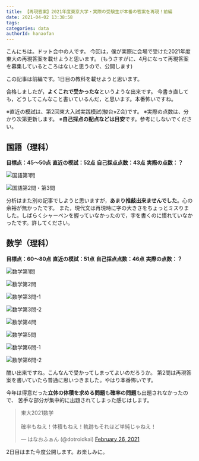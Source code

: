 ```yaml
---
title: 【再現答案】2021年度東京大学・実際の受験生が本番の答案を再現！前編
date: 2021-04-02 13:38:58
tags:
categories: data
authorId: hanaofan
---
```


こんにちは。ドット会中の人です。
今回は，僕が実際に会場で受けた2021年度東大の再現答案を載せようと思います。
(もうさすがに、4月になって再現答案を募集しているところはないと思うので、公開します)

この記事は前編です。1日目の教科を載せようと思います。

合格しましたが，**よくこれで受かったな**というような出来です。
今書き直しても，どうしてこんなこと書いているんだ，と思います。本番怖いですね。

※直近の模試は、第2回東大入試実践模試(駿台×Z会)です。
※実際の点数は、分かり次第更新します。
※**自己採点の配点などは目安**です。参考にしないでください。

## 国語（理科）

**目標点：45～50点**
**直近の模試：52点**
**自己採点点数：43点**
**実際の点数：？**

![国語第1問](https://lh3.googleusercontent.com/pw/ACtC-3fVLfRQEXi3VdnP_L0wqKe-ckGG1BHDt8AB9OVdSqhuUMkfJCdcbaKbK8aVJ2bfhUNT-QksNlTGieb3yJ5eed2UACyViGuG_zhEco6zodT_8CO5E6OPCwMnDNwJaeKs39-hecjLrdfPvBjgHMFszTXdLQ=w1327-h966-no?authuser=0)

![国語第2問・第3問](https://lh3.googleusercontent.com/pw/ACtC-3erBRIDbIspf561uPPD_1hbDr_wdwYHnAnuQAUxRcf9rFaT_4V_18cvl9pGCJ5dg3WC8BquG6R88WSOUT9x9D4v4PisqN3u_eSvg_f7C98Vq5NzB2i78wVku6mnhszRHQ_26DVNBU8CYYNaWr7rJeTOgA=w1365-h966-no?authuser=0)

分析はまた別の記事でしようと思いますが，**あまり推敲出来ませんでした**。心の余裕が無かったです。
また，現代文は再現時に字の大きさをちょっとミスりました。しばらくシャーペンを握っていなかったので，字を書くのに慣れていなかったです。許してください。

## 数学（理科）

**目標点：60～80点**
**直近の模試：51点**
**自己採点点数：46点**
**実際の点数：？**

![数学第1問](https://lh3.googleusercontent.com/pw/ACtC-3c8X_3XH3p8FEsx_SVxsXolIL33KljzFMh0JIM2FWrcXFYNuWCbRY5AUIfqvCsSQuWpjccDOfYV-GY5jzA-33JFTmq3q-fNAaopra8kCuNlI4HiA66T_9rQZ_UvqAxNRSDa8M8hU4cW1VAOCmJ6rIrOPg=w693-h966-no?authuser=0)

![数学第2問](https://lh3.googleusercontent.com/pw/ACtC-3exLf7Ud2_njq2kpqVRtqnhduHg5qd4nJTzXlWzrx0WuKEbh6iQbOczi-KU2G8kIj2ZnJbY4kUmbNUa7J84zhtimG1-2ubbEb79aIF09WTR2ndDesyGWZKl9cfeuPnD9HMvxRPWJ6ZPoVbb7THziilVtg=w688-h966-no?authuser=0)

![数学第3問-1](https://lh3.googleusercontent.com/pw/ACtC-3dNAX5527r_Dq-2m47VitmnPcKOY0IXGLwnCW5NAb0eCWTL9_vSYJa2YRTz-dBLDAb9Cx87PcbbYnJkvXZ2ZGMYNcisdSHAgQwNOBb5Gt9TtQUEur-I76laR9pay9yOT30j2Yxv1M5DlIPtUDFlhsEzgA=w686-h966-no?authuser=0)

![数学第3問-2](https://lh3.googleusercontent.com/pw/ACtC-3eYkJN-hW8fH0FRTDyct9iSCcHzRNYBX2xmNFLGJHb4PG_G7cvLvi-9QpZhIW8cWs_2T7YPcBvIJDmBnlMfiwbCZ7H8kAcG863LwAAOtzPrELSK2QHUK5r0Bq8kOhtBOFFO_tS5TfVuDPYHAIlml-LKuA=w685-h966-no?authuser=0)

![数学第4問](https://lh3.googleusercontent.com/pw/ACtC-3ecKTgopknYRnl600EG9z86Feb7eqnZRnLcjK8ln8I_T4twOkZ2T9feLHhSHNbZPJcD8bep6jOU7mAqQsvBNYEHyqE30_PBG9n-FXH75dExaWgzqt04R58Eq8eO1sIzcTqhIeycr0HdpVFL_cENHiBouQ=w686-h966-no?authuser=0)

![数学第5問](https://lh3.googleusercontent.com/pw/ACtC-3fEjB5EtXuTIRuucDGMuQqdgz4SSeytn9haL91LNRK-xVjdWWXDONBXTtioFQKRIbDlx8UyhFoxS21T_b0hflPmUmY7tEu4wZSncpk0Y_13Ny-taecaj14kPjqkjK4W_DfBjC1yancmg64YjWNNt_-Tdg=w693-h966-no?authuser=0)

![数学第6問-1](https://lh3.googleusercontent.com/pw/ACtC-3ff_yhNd2pX-_msEE5wxNVweJ4cEQplL_cKtwV8zJCz3867OlMWo07mEUElULBkxNmy100JrDwJe-YleIDmJ2aULrTVy1TjFrli5wfG6yuLyFzXnNCYmjfngdRNbln8idhSSDvDIsC-i7KPrzKKVQOzvQ=w684-h966-no?authuser=0)

![数学第6問-2](https://lh3.googleusercontent.com/pw/ACtC-3fY0ahI-DamA4XGteGR375r_tAngZHdbgAo9W8FamVTHiUEJHsDAe_o7VSQ1l4F7alEYoqdaoq5GWohLQxsWEAlxcHjKd6SvWWuZqu2jxm664G1TpW6IyDtprQHYTS0UpQBr979XEYuzQ35eOIadQvjrQ=w685-h966-no?authuser=0)

酷い出来ですね。こんなんで受かってしまってよいのだろうか。
第2問は再現答案を書いていたら普通に思いつきました。やはり本番怖いです。

今年は得意だった**立体の体積を求める問題**も**確率の問題**も出題されなかったので、
苦手な部分が集中的に出題されてしまった感じはします。

<blockquote class="twitter-tweet"><p lang="ja" dir="ltr">東大2021数学<br><br>確率もねえ！体積もねえ！軌跡もそれほど単純じゃねえ！</p>&mdash; はなおふぁん (@dotroidkai) <a href="https://twitter.com/dotroidkai/status/1365210725384294400?ref_src=twsrc%5Etfw">February 26, 2021</a></blockquote> <script async src="https://platform.twitter.com/widgets.js" charset="utf-8"></script> 

2日目はまた今度公開します。お楽しみに。
